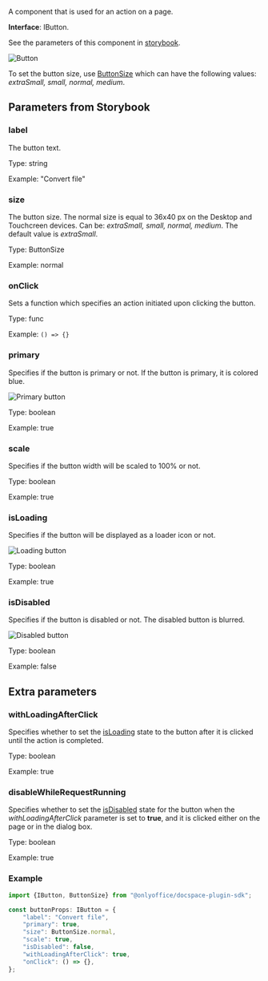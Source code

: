 A component that is used for an action on a page.

**Interface**: IButton.

See the parameters of this component in [storybook](https://storybook.onlyoffice.io/?path=/docs/components-button--docs).

![Button](/assets/images/docspace/button.png)

To set the button size, use [ButtonSize](https://github.com/ONLYOFFICE/docspace-plugin-sdk/blob/master/src/interfaces/components/IButton.ts) which can have the following values: *extraSmall, small, normal, medium*.

## Parameters from Storybook

### label

The button text.

Type: string

Example: "Convert file"


### size

The button size. The normal size is equal to 36x40 px on the Desktop and Touchcreen devices. Can be: *extraSmall, small, normal, medium*. The default value is *extraSmall*.

Type: ButtonSize

Example: normal


### onClick

Sets a function which specifies an action initiated upon clicking the button.

Type: func

Example: `() => {}`


### primary

Specifies if the button is primary or not. If the button is primary, it is colored blue.

![Primary button](/assets/images/docspace/primary-button.png)

Type: boolean

Example: true


### scale

Specifies if the button width will be scaled to 100% or not.

Type: boolean

Example: true


### isLoading

Specifies if the button will be displayed as a loader icon or not.

![Loading button](/assets/images/docspace/loading-button.png)

Type: boolean

Example: true


### isDisabled

Specifies if the button is disabled or not. The disabled button is blurred.

![Disabled button](/assets/images/docspace/disabled-button.png)

Type: boolean

Example: false


## Extra parameters

### withLoadingAfterClick

Specifies whether to set the [isLoading](#isloading) state to the button after it is clicked until the action is completed.

Type: boolean

Example: true


### disableWhileRequestRunning

Specifies whether to set the [isDisabled](#isdisabled) state for the button when the *withLoadingAfterClick* parameter is set to **true**, and it is clicked either on the page or in the dialog box.

Type: boolean

Example: true


### Example

``` javascript
import {IButton, ButtonSize} from "@onlyoffice/docspace-plugin-sdk";

const buttonProps: IButton = {
    "label": "Convert file",
    "primary": true,
    "size": ButtonSize.normal,
    "scale": true,
    "isDisabled": false,
    "withLoadingAfterClick": true,
    "onClick": () => {},
};
```
